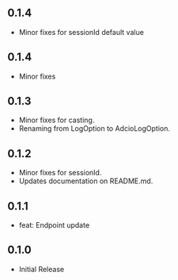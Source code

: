 ## 0.1.4

* Minor fixes for sessionId default value

## 0.1.4

* Minor fixes

## 0.1.3

* Minor fixes for casting.
* Renaming from LogOption to AdcioLogOption.

## 0.1.2

* Minor fixes for sessionId.
* Updates documentation on README.md.

## 0.1.1

* feat: Endpoint update

## 0.1.0

* Initial Release
